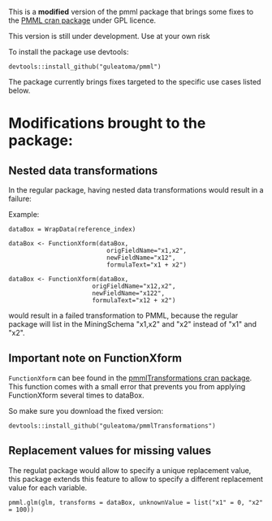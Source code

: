 This is a **modified** version of the pmml package that brings some fixes to the [PMML cran package](https://cran.r-project.org/web/packages/pmml/index.html) under GPL licence. 

This version is still under development. Use at your own risk

To install the package use devtools: 

```{r}
devtools::install_github("guleatoma/pmml")
```

The package currently brings fixes targeted to the specific use cases listed below.

# Modifications brought to the package:

## Nested data transformations 

In the regular package, having nested data transformations would result in a failure:

Example: 
```{r}
dataBox = WrapData(reference_index)

dataBox <- FunctionXform(dataBox,
                           origFieldName="x1,x2",
                           newFieldName="x12",
                           formulaText="x1 + x2")

dataBox <- FunctionXform(dataBox,
                       origFieldName="x12,x2",
                       newFieldName="x122",
                       formulaText="x12 + x2")                         
```
would result in a failed transformation to PMML, because the regular package will list in the MiningSchema "x1,x2" and "x2" instead of "x1" and "x2".


## Important note on FunctionXform
`FunctionXform` can bee found in the [pmmlTransformations cran package](https://cran.r-project.org/web/packages/pmmlTransformations/index.html). This function comes with a small error that prevents you from applying FunctionXform several times to dataBox.

So make sure you download the fixed version:

```{r}
devtools::install_github("guleatoma/pmmlTransformations")
```

## Replacement values for missing values

The regulat package would allow to specify a unique replacement value, this package extends this feature to allow to specify a different replacement value for each variable.

```{r}
pmml.glm(glm, transforms = dataBox, unknownValue = list("x1" = 0, "x2" = 100))
```

